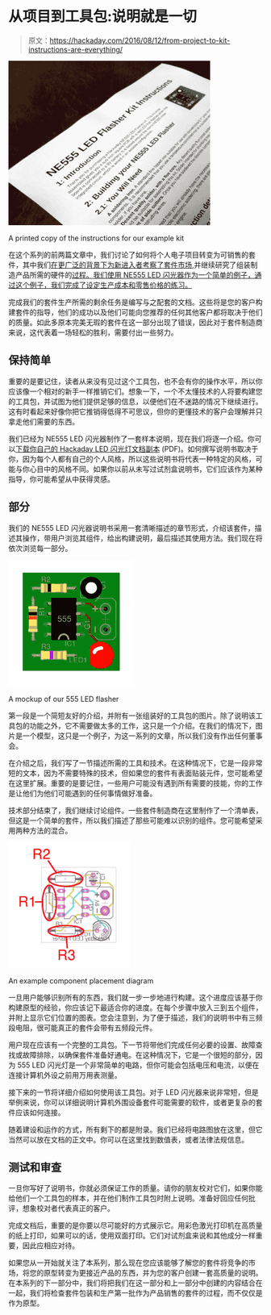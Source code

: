 # 从项目到工具包:说明就是一切

> 原文：<https://hackaday.com/2016/08/12/from-project-to-kit-instructions-are-everything/>

[![A printed copy of the instructions for our example kit](img/9d1b1ad28798268d4ce5bbc44018ce50.png)](https://hackaday.com/wp-content/uploads/2016/07/printed-kit-instructions.jpg)

A printed copy of the instructions for our example kit

在这个系列的前两篇文章中，我们讨论了如何将个人电子项目转变为可销售的套件，其中我们[在更广泛的背景下为新进入者考察了套件市场](http://hackaday.com/2016/07/29/from-project-to-kit-so-you-want-to-sell-electronic-kits/),并继续研究了组装制造产品所需的硬件的[过程。我们使用 NE555 LED 闪光器作为一个简单的例子，通过这个例子，我们完成了设定生产成本和零售价格的练习。](http://hackaday.com/2016/08/05/from-project-to-kit-getting-the-hardware-right/)

完成我们的套件生产所需的剩余任务是编写与之配套的文档。这些将是您的客户构建套件的指导，他们的成功以及他们可能向您推荐的任何其他客户都将取决于他们的质量。如此多原本完美无瑕的套件在这一部分出现了错误，因此对于套件制造商来说，这代表着一场轻松的胜利，需要付出一些努力。

## 保持简单

重要的是要记住，读者从来没有见过这个工具包，也不会有你的操作水平，所以你应该像一个相对的新手一样推销它们。想象一下，一个不太懂技术的人将要构建您的工具包，并试图为他们提供足够的信息，以便他们在不迷路的情况下继续进行。这有时看起来好像你把它推销得低得不可思议，但你的更懂技术的客户会理解并只拿走他们需要的东西。

我们已经为 NE555 LED 闪光器制作了一套样本说明，现在我们将逐一介绍。你可以[下载你自己的 Hackaday LED 闪光灯文档副本](https://hackaday.com/wp-content/uploads/2016/08/hackaday-led-flasher-documentation.pdf) (PDF)。如何撰写说明书取决于你，因为每个人都有自己的个人风格，所以这些说明书将代表一种特定的风格，可能与你心目中的风格不同。如果你以前从未写过试剂盒说明书，它们应该作为某种指导，你可能希望从中获得灵感。

## 部分

我们的 NE555 LED 闪光器说明书采用一套清晰描述的章节形式，介绍该套件，描述其操作，带用户浏览其组件，给出构建说明，最后描述其使用方法。我们现在将依次浏览每一部分。

[![A mockup of our 555 LED flasher](img/affa85cb67b364f7757d1f6fdc15b404.png)](https://hackaday.com/wp-content/uploads/2016/07/hackaday-led-flasher-board-picture.png)

A mockup of our 555 LED flasher

第一段是一个简短友好的介绍，并附有一张组装好的工具包的图片。除了说明该工具包的功能之外，它不需要做太多的工作，这只是一个介绍。在我们的情况下，图片是一个模型，这只是一个例子，为这一系列的文章，所以我们没有作出任何董事会。

在介绍之后，我们写了一节描述所需的工具和技术。在这种情况下，它是一段非常短的文本，因为不需要特殊的技术，但如果您的套件有表面贴装元件，您可能希望在这里扩展。重要的是要记住，一些用户可能没有遇到所有需要的技能，你的工作是让他们为他们可能遇到的任何事情做好准备。

技术部分结束了，我们继续讨论组件。一些套件制造商在这里制作了一个清单表，但这是一个简单的套件，所以我们描述了那些可能难以识别的组件。您可能希望采用两种方法的混合。

![An example component placement diagram](img/bad93fb81a97e7cae85ab56a6033ebdb.png)

An example component placement diagram

一旦用户能够识别所有的东西，我们就一步一步地进行构建。这个进度应该基于你构建原型的经验，你应该记下最适合你的进度。在每个步骤中放入三到五个组件，并附上显示它们位置的图表。您会注意到，为了便于描述，我们的说明书中有三频段电阻，很可能真正的套件会带有五频段元件。

用户现在应该有一个完整的工具包。下一节将带他们完成任何必要的设置、故障查找或故障排除，以确保套件准备好通电。在这种情况下，它是一个很短的部分，因为 555 LED 闪光灯是一个非常简单的电路，但你可能会包括电压和电流，以便在连接计算机外设之前用万用表测量。

接下来的一节将详细介绍如何使用该工具包。对于 LED 闪光器来说非常短，但是举例来说，你可以详细说明计算机外围设备套件可能需要的软件，或者更复杂的套件应该如何连接。

随着建设和运作的方式，所有剩下的都是附录。我们已经将电路图放在这里，但它当然可以放在文档的正文中。你可以在这里找到数值表，或者法律法规信息。

## 测试和审查

一旦你写好了说明书，你就必须保证工作的质量。请你的朋友校对它们，如果你能给他们一个工具包的样本，并在他们制作工具包时附上说明。准备好回应任何批评，想象校对者代表真正的客户。

完成文档后，重要的是你要以尽可能好的方式展示它。用彩色激光打印机在高质量的纸上打印，如果可以的话，使用双面打印。它们对试剂盒来说和其他成分一样重要，因此应相应对待。

如果您从一开始就关注了本系列，那么现在您应该能够了解您的套件将竞争的市场，将您的原型转变为更接近产品的东西，并为您的客户创建一套高质量的说明。在本系列的下一部分中，我们将把我们在这一部分和上一部分中创建的内容结合在一起，我们将检查套件包装和生产第一批作为产品销售的套件的过程，而不仅仅是作为原型。